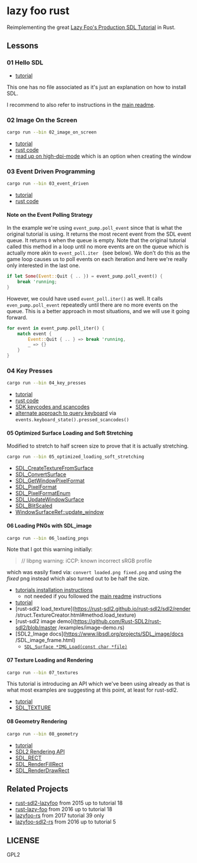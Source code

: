 # lazy foo rust

Reimplementing the great [Lazy Foo's Production SDL
Tutorial](https://lazyfoo.net/tutorials/SDL/) in Rust.

## Lessons

### 01 Hello SDL

- [tutorial](https://lazyfoo.net/tutorials/SDL/01_hello_SDL/index.php)

This one has no file associated as it's just an explanation on how to install SDL.

I recommend to also refer to instructions in the [main readme](../README.md).

### 02 Image On the Screen

```sh
cargo run --bin 02_image_on_screen
```

- [tutorial](https://lazyfoo.net/tutorials/SDL/02_getting_an_image_on_the_screen/index.php)
- [rust code](./src/02_image_on_screen.rs)
- [read up on high-dpi-mode](https://nlguillemot.wordpress.com/2016/12/11/high-dpi-rendering/) which is an option when creating the window

### 03 Event Driven Programming

```sh
cargo run --bin 03_event_driven
```

- [tutorial](http://lazyfoo.net/tutorials/SDL/03_event_driven_programming/index.php)
- [rust code](./src/03_event_driven.rs)

#### Note on the Event Polling Strategy

In the example we're using `event_pump.poll_event` since that is what the
 original tutorial is using. It returns the most recent event from the SDL event
  queue.
 It returns `0` when the queue is empty.
 Note that the original tutorial called this method in a loop until no more
  events are on the queue which is actually more akin to `event_poll.iter
  ` (see below). We don't do this as the game loop causes us to
   poll events on each iteration and here we're really only interested in the
    last one.

```rust
if let Some(Event::Quit { .. }) = event_pump.poll_event() {
    break 'running;
}
```

However, we could have used `event_poll.iter()` as well. It calls
 `even_pump.poll_event` repeatedly until there are no more events on the queue. This is a better
 approach in most situations, and we will use it going forward.

```rust
for event in event_pump.poll_iter() {
    match event {
        Event::Quit { .. } => break 'running,
        _ => {}
    }
}
```

### 04 Key Presses

```sh
cargo run --bin 04_key_presses
```

- [tutorial](http://lazyfoo.net/tutorials/SDL/04_key_presses/index.php)
- [rust code](./src/04_key_presses.rs)
- [SDK keycodes and scancodes](https://wiki.libsdl.org/SDL_Keycode)
- [alternate approach to query
  keyboard](https://github.com/Rust-SDL2/rust-sdl2/blob/master/examples/keyboard-state.rs) via
  `events.keyboard_state().pressed_scancodes()`

#### 05 Optimized Surface Loading and Soft Stretching

Modified to stretch to half screen size to prove that it is actually stretching.

```sh
cargo run --bin 05_optimized_loading_soft_stretching
```

 - [SDL_CreateTextureFromSurface](https://wiki.libsdl.org/SDL_CreateTextureFromSurface)
 - [SDL_ConvertSurface](https://wiki.libsdl.org/SDL_ConvertSurface)
 - [SDL_GetWindowPixelFormat](https://wiki.libsdl.org/SDL_GetWindowPixelFormat)
 - [SDL_PixelFormat](https://wiki.libsdl.org/SDL_PixelFormat)
 - [SDL_PixelFormatEnum](https://wiki.libsdl.org/SDL_PixelFormatEnum)
 - [SDL_UpdateWindowSurface](https://wiki.libsdl.org/SDL_UpdateWindowSurface)
 - [SDL_BlitScaled](https://wiki.libsdl.org/SDL_BlitScaled)
 - [WindowSurfaceRef::update_window](https://rust-sdl2.github.io/rust-sdl2/sdl2/video/struct.WindowSurfaceRef.html#method.update_window)

#### 06 Loading PNGs with SDL_image

```sh
cargo run --bin 06_loading_pngs
```

Note that I got this warning initially:
> // libpng warning: iCCP: known incorrect sRGB profile

which was easily fixed via: `convert loaded.png fixed.png` and using the
 _fixed_ png instead which also turned out to be half the size.

- [tutorials installation
  instructions](http://lazyfoo.net/tutorials/SDL/06_extension_libraries_and_loading_other_image_formats/index.php)
  - not needed if you followed the [main readme](../README.md) instructions
- [tutorial](http://lazyfoo.net/tutorials/SDL/06_extension_libraries_and_loading_other_image_formats/index2.php)
- [rust-sdl2 load_texture](https://rust-sdl2.github.io/rust-sdl2/sdl2/render
/struct.TextureCreator.html#method.load_texture)
- [rust-sdl2 image demo](https://github.com/Rust-SDL2/rust-sdl2/blob/master
/examples/image-demo.rs)
- [SDL2_Image docs](https://www.libsdl.org/projects/SDL_image/docs
/SDL_image_frame.html)
  - [`SDL_Surface *IMG_Load(const char *file)`](https://www.libsdl.org/projects/SDL_image/docs/SDL_image_frame.html)

#### 07 Texture Loading and Rendering

```sh
cargo run --bin 07_textures
```

This tutorial is introducing an API which we've been using already as that is what most
examples are suggesting at this point, at least for rust-sdl2.

- [tutorial](http://lazyfoo.net/tutorials/SDL/07_texture_loading_and_rendering/index.php)
- [SDL_TEXTURE](https://wiki.libsdl.org/SDL_Texture)

#### 08 Geometry Rendering

```sh
cargo run --bin 08_geometry
```

- [tutorial](http://lazyfoo.net/tutorials/SDL/08_geometry_rendering/index.php)
- [SDL2 Rendering API](https://wiki.libsdl.org/CategoryRender)
- [SDL_RECT](https://wiki.libsdl.org/SDL_Rect)
- [SDL_RenderFillRect](https://wiki.libsdl.org/SDL_RenderFillRect)
- [SDL_RenderDrawRect](https://wiki.libsdl.org/SDL_RenderDrawRect)

## Related Projects

- [rust-sdl2-lazyfoo](https://github.com/bombless/rust-sdl2-lazyfoo) from 2015 up to tutorial 18
- [rust-lazy-foo](https://github.com/ysgard/rust-lazy-foo) from 2016 up to tutorial 18
- [lazyfoo-rs](https://github.com/dagit/lazyfoo-rs) from 2017 tutorial 39 only
- [lazyfoo-sdl2-rs](https://github.com/mikeyhc/lazyfoo-sdl2-rs) from 2016 up to tutorial 5

## LICENSE

GPL2
